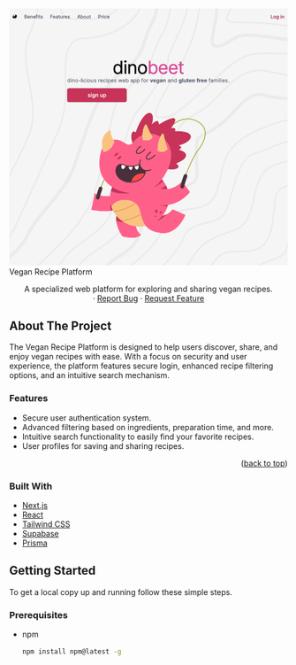 <a name="readme-top"></a>

<!-- PROJECT LOGO -->
<br />
<div align="center"
  <div align="center" style="width: 100%; text-align: center;">
    <img src="public/screenshots/Screenshot1.png" alt="Logo" style="max-width: 100%; height: auto;">
  </div

<h3 align="center">Vegan Recipe Platform</h3>

  <p align="center">
    A specialized web platform for exploring and sharing vegan recipes.
    <br />
    ·
    <a href="https://github.com/mitchellabrouwer/dinobeet/issues">Report Bug</a>
    ·
    <a href="https://github.com/mitchellabrouwer/dinobeet/issues">Request Feature</a>
  </p>
</div>

<!-- ABOUT THE PROJECT -->

## About The Project

The Vegan Recipe Platform is designed to help users discover, share, and enjoy vegan recipes with ease. With a focus on security and user experience, the platform features secure login, enhanced recipe filtering options, and an intuitive search mechanism.

### Features

- Secure user authentication system.
- Advanced filtering based on ingredients, preparation time, and more.
- Intuitive search functionality to easily find your favorite recipes.
- User profiles for saving and sharing recipes.

<p align="right">(<a href="#readme-top">back to top</a>)</p>

### Built With

- [Next.js](https://nextjs.org/)
- [React](https://reactjs.org/)
- [Tailwind CSS](https://tailwindcss.com/)
- [Supabase](https://supabase.com/)
- [Prisma](https://www.prisma.io/)

<!-- GETTING STARTED -->

## Getting Started

To get a local copy up and running follow these simple steps.

### Prerequisites

- npm
  ```sh
  npm install npm@latest -g
  ```
